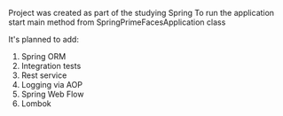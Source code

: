 Project was created as part of the studying Spring
To run the application start main method from SpringPrimeFacesApplication class

It's planned to add:
1. Spring ORM
2. Integration tests
3. Rest service
4. Logging via AOP
5. Spring Web Flow
6. Lombok